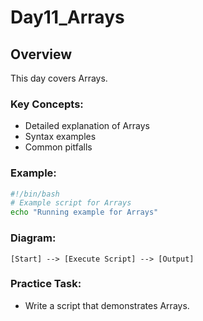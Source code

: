 # Day11_Arrays

## Overview
This day covers Arrays.

### Key Concepts:
- Detailed explanation of Arrays
- Syntax examples
- Common pitfalls

### Example:
```bash
#!/bin/bash
# Example script for Arrays
echo "Running example for Arrays"
```

### Diagram:
```
[Start] --> [Execute Script] --> [Output]
```

### Practice Task:
- Write a script that demonstrates Arrays.
